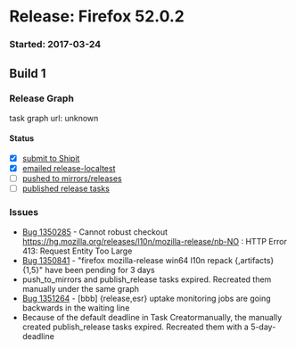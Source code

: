 # Release: Firefox 52.0.2

### Started: 2017-03-24

## Build 1

### Release Graph
task graph url: unknown

#### Status
- [x] [submit to Shipit](https://wiki.mozilla.org/Release:Release_Automation_on_Mercurial:Starting_a_Release#Submit_to_Ship_It)
- [x] [emailed release-localtest](../how-tos/relpro.md#1-email-drivers-re-release-live-on-test-channel)
- [ ] [pushed to mirrors/releases](../how-tos/relpro.md#2-push-to-releases-dir-mirrors)
- [ ] [published release tasks](../how-tos/relpro.md#3-publish-release)

### Issues
- [Bug 1350285](https://bugzil.la/1350285) - Cannot robust checkout https://hg.mozilla.org/releases/l10n/mozilla-release/nb-NO : HTTP Error 413: Request Entity Too Large
- [Bug 1350841](https://bugzil.la/1350841) - "firefox mozilla-release win64 l10n repack {,artifacts} {1,5}" have been pending for 3 days
- push_to_mirrors and publish_release tasks expired. Recreated them manually under the same graph
- [Bug 1351264](https://bugzil.la/1351264) - [bbb] {release,esr} uptake monitoring jobs are going backwards in the waiting line
- Because of the default deadline in Task Creatormanually, the manually created publish_release tasks expired. Recreated them with a 5-day-deadline


